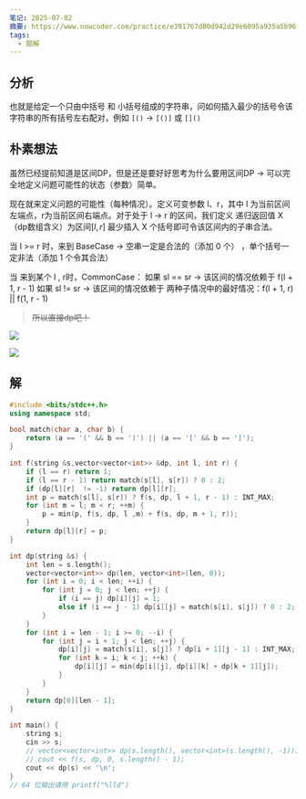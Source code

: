 ```yaml
---
笔记: 2025-07-02
摘要: https://www.nowcoder.com/practice/e391767d80d942d29e6095a935a5b96b
tags:
  - 题解
---
```

## 分析
也就是给定一个只由中括号 和 小括号组成的字符串，问如何插入最少的括号令该字符串的所有括号左右配对，例如 `[()` -> `[()]` 或 `[]()`

## 朴素想法
虽然已经提前知道是区间DP，但是还是要好好思考为什么要用区间DP  ->  可以完全地定义问题可能性的状态（参数）简单。

现在就来定义问题的可能性（每种情况）。定义可变参数 l、r，其中 l 为当前区间左端点，r为当前区间右端点。对于处于 l -> r 的区间，我们定义 递归返回值 X（dp数组含义）为区间$[l, r]$ 最少插入  X  个括号即可令该区间内的子串合法。

当 l >= r 时，来到 BaseCase -> 空串一定是合法的（添加 0 个） ，单个括号一定非法（添加 1 个令其合法）

当 来到某个 l , r时，CommonCase：
	如果 sl == sr  -> 该区间的情况依赖于 f(l + 1, r - 1)
	如果 sl != sr -> 该区间的情况依赖于 两种子情况中的最好情况：f(l + 1, r)  || f(1, r  - 1)

> ~~所以直接dp吧！~~


![](https://l4p-bucket-1.oss-cn-shenzhen.aliyuncs.com/img/ddff8e760257890fe053b73961f75fa3_MD5.jpeg)

![](https://l4p-bucket-1.oss-cn-shenzhen.aliyuncs.com/img/1609e61b4d6a291d21ac8a0ec448d8e0_MD5.jpeg)

## 解
```cpp
#include <bits/stdc++.h>
using namespace std;

bool match(char a, char b) {
    return (a == '(' && b == ')') || (a == '[' && b == ']');
}

int f(string &s,vector<vector<int>> &dp, int l, int r) {
    if (l == r) return 1;
    if (l == r - 1) return match(s[l], s[r]) ? 0 : 2;
    if (dp[l][r]  != -1) return dp[l][r];
    int p = match(s[l], s[r]) ? f(s, dp, l + 1, r - 1) : INT_MAX;
    for (int m = l; m < r; ++m) {
        p = min(p, f(s, dp, l ,m) + f(s, dp, m + 1, r));
    }
    return dp[l][r] = p;
}

int dp(string &s) {
    int len = s.length();
    vector<vector<int>> dp(len, vector<int>(len, 0));
    for (int i = 0; i < len; ++i) {
        for (int j = 0; j < len; ++j) {
            if (i == j) dp[i][j] = 1;
            else if (i == j - 1) dp[i][j] = match(s[i], s[j]) ? 0 : 2;
        }
    }
    for (int i = len - 1; i >= 0; --i) {
        for (int j = i + 1; j < len; ++j) {
            dp[i][j] = match(s[i], s[j]) ? dp[i + 1][j - 1] : INT_MAX;
            for (int k = i; k < j; ++k) {
                dp[i][j] = min(dp[i][j], dp[i][k] + dp[k + 1][j]);
            }
        }
    }
    return dp[0][len - 1];
}

int main() {
    string s;
    cin >> s;
    // vector<vector<int>> dp(s.length(), vector<int>(s.length(), -1));
    // cout << f(s, dp, 0, s.length() - 1);
    cout << dp(s) << '\n';
}
// 64 位输出请用 printf("%lld")
```
